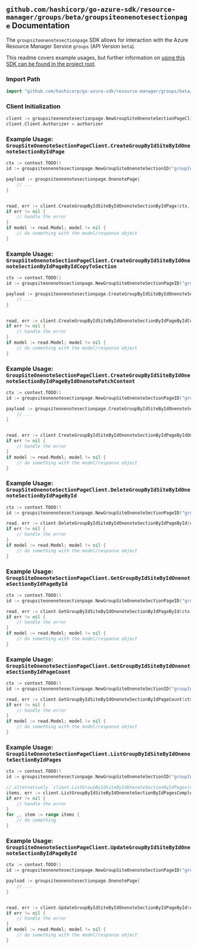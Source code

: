 
## `github.com/hashicorp/go-azure-sdk/resource-manager/groups/beta/groupsiteonenotesectionpage` Documentation

The `groupsiteonenotesectionpage` SDK allows for interaction with the Azure Resource Manager Service `groups` (API Version `beta`).

This readme covers example usages, but further information on [using this SDK can be found in the project root](https://github.com/hashicorp/go-azure-sdk/tree/main/docs).

### Import Path

```go
import "github.com/hashicorp/go-azure-sdk/resource-manager/groups/beta/groupsiteonenotesectionpage"
```


### Client Initialization

```go
client := groupsiteonenotesectionpage.NewGroupSiteOnenoteSectionPageClientWithBaseURI("https://management.azure.com")
client.Client.Authorizer = authorizer
```


### Example Usage: `GroupSiteOnenoteSectionPageClient.CreateGroupByIdSiteByIdOnenoteSectionByIdPage`

```go
ctx := context.TODO()
id := groupsiteonenotesectionpage.NewGroupSiteOnenoteSectionID("groupIdValue", "siteIdValue", "onenoteSectionIdValue")

payload := groupsiteonenotesectionpage.OnenotePage{
	// ...
}


read, err := client.CreateGroupByIdSiteByIdOnenoteSectionByIdPage(ctx, id, payload)
if err != nil {
	// handle the error
}
if model := read.Model; model != nil {
	// do something with the model/response object
}
```


### Example Usage: `GroupSiteOnenoteSectionPageClient.CreateGroupByIdSiteByIdOnenoteSectionByIdPageByIdCopyToSection`

```go
ctx := context.TODO()
id := groupsiteonenotesectionpage.NewGroupSiteOnenoteSectionPageID("groupIdValue", "siteIdValue", "onenoteSectionIdValue", "onenotePageIdValue")

payload := groupsiteonenotesectionpage.CreateGroupByIdSiteByIdOnenoteSectionByIdPageByIdCopyToSectionRequest{
	// ...
}


read, err := client.CreateGroupByIdSiteByIdOnenoteSectionByIdPageByIdCopyToSection(ctx, id, payload)
if err != nil {
	// handle the error
}
if model := read.Model; model != nil {
	// do something with the model/response object
}
```


### Example Usage: `GroupSiteOnenoteSectionPageClient.CreateGroupByIdSiteByIdOnenoteSectionByIdPageByIdOnenotePatchContent`

```go
ctx := context.TODO()
id := groupsiteonenotesectionpage.NewGroupSiteOnenoteSectionPageID("groupIdValue", "siteIdValue", "onenoteSectionIdValue", "onenotePageIdValue")

payload := groupsiteonenotesectionpage.CreateGroupByIdSiteByIdOnenoteSectionByIdPageByIdOnenotePatchContentRequest{
	// ...
}


read, err := client.CreateGroupByIdSiteByIdOnenoteSectionByIdPageByIdOnenotePatchContent(ctx, id, payload)
if err != nil {
	// handle the error
}
if model := read.Model; model != nil {
	// do something with the model/response object
}
```


### Example Usage: `GroupSiteOnenoteSectionPageClient.DeleteGroupByIdSiteByIdOnenoteSectionByIdPageById`

```go
ctx := context.TODO()
id := groupsiteonenotesectionpage.NewGroupSiteOnenoteSectionPageID("groupIdValue", "siteIdValue", "onenoteSectionIdValue", "onenotePageIdValue")

read, err := client.DeleteGroupByIdSiteByIdOnenoteSectionByIdPageById(ctx, id)
if err != nil {
	// handle the error
}
if model := read.Model; model != nil {
	// do something with the model/response object
}
```


### Example Usage: `GroupSiteOnenoteSectionPageClient.GetGroupByIdSiteByIdOnenoteSectionByIdPageById`

```go
ctx := context.TODO()
id := groupsiteonenotesectionpage.NewGroupSiteOnenoteSectionPageID("groupIdValue", "siteIdValue", "onenoteSectionIdValue", "onenotePageIdValue")

read, err := client.GetGroupByIdSiteByIdOnenoteSectionByIdPageById(ctx, id)
if err != nil {
	// handle the error
}
if model := read.Model; model != nil {
	// do something with the model/response object
}
```


### Example Usage: `GroupSiteOnenoteSectionPageClient.GetGroupByIdSiteByIdOnenoteSectionByIdPageCount`

```go
ctx := context.TODO()
id := groupsiteonenotesectionpage.NewGroupSiteOnenoteSectionID("groupIdValue", "siteIdValue", "onenoteSectionIdValue")

read, err := client.GetGroupByIdSiteByIdOnenoteSectionByIdPageCount(ctx, id)
if err != nil {
	// handle the error
}
if model := read.Model; model != nil {
	// do something with the model/response object
}
```


### Example Usage: `GroupSiteOnenoteSectionPageClient.ListGroupByIdSiteByIdOnenoteSectionByIdPages`

```go
ctx := context.TODO()
id := groupsiteonenotesectionpage.NewGroupSiteOnenoteSectionID("groupIdValue", "siteIdValue", "onenoteSectionIdValue")

// alternatively `client.ListGroupByIdSiteByIdOnenoteSectionByIdPages(ctx, id)` can be used to do batched pagination
items, err := client.ListGroupByIdSiteByIdOnenoteSectionByIdPagesComplete(ctx, id)
if err != nil {
	// handle the error
}
for _, item := range items {
	// do something
}
```


### Example Usage: `GroupSiteOnenoteSectionPageClient.UpdateGroupByIdSiteByIdOnenoteSectionByIdPageById`

```go
ctx := context.TODO()
id := groupsiteonenotesectionpage.NewGroupSiteOnenoteSectionPageID("groupIdValue", "siteIdValue", "onenoteSectionIdValue", "onenotePageIdValue")

payload := groupsiteonenotesectionpage.OnenotePage{
	// ...
}


read, err := client.UpdateGroupByIdSiteByIdOnenoteSectionByIdPageById(ctx, id, payload)
if err != nil {
	// handle the error
}
if model := read.Model; model != nil {
	// do something with the model/response object
}
```
